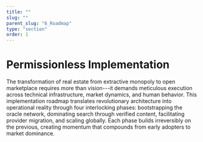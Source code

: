 ```yaml
---
title: ""
slug: ""
parent_slug: "6_Roadmap"
type: "section"
order: 1
---
```


# Permissionless Implementation

The transformation of real estate from extractive monopoly to open
marketplace requires more than vision---it demands meticulous execution
across technical infrastructure, market dynamics, and human behavior.
This implementation roadmap translates revolutionary architecture into
operational reality through four interlocking phases: bootstrapping the
oracle network, dominating search through verified content, facilitating
provider migration, and scaling globally. Each phase builds irreversibly
on the previous, creating momentum that compounds from early adopters to
market dominance.
